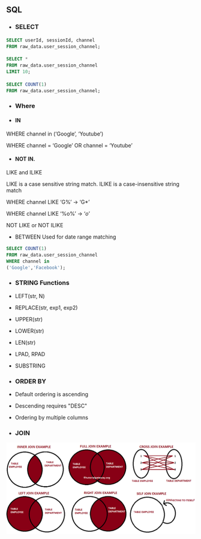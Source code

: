  ## SQL

* ### SELECT

```SQL
SELECT userId, sessionId, channel
FROM raw_data.user_session_channel;

SELECT *
FROM raw_data.user_session_channel
LIMIT 10;

SELECT COUNT(1)
FROM raw_data.user_session_channel;
```

* ### Where

* #### IN
  
WHERE channel in (‘Google’, ‘Youtube’)

WHERE channel = ‘Google’ OR channel = ‘Youtube’

* #### NOT IN.
LIKE and ILIKE

LIKE is a case sensitive string match. ILIKE is a case-insensitive string match

WHERE channel LIKE ‘G%’ -> ‘G*’

WHERE channel LIKE ‘%o%’ -> ‘*o*’ 

NOT LIKE or NOT ILIKE

* BETWEEN
Used for date range matching

```SQL
SELECT COUNT(1)
FROM raw_data.user_session_channel
WHERE channel in 
('Google','Facebook');
```

* ### STRING Functions
* LEFT(str, N)
* REPLACE(str, exp1, exp2)
* UPPER(str)
* LOWER(str)
* LEN(str)
* LPAD, RPAD
* SUBSTRING

* ### ORDER BY
* Default ordering is ascending
* Descending requires "DESC"
* Ordering by multiple columns

* ### JOIN
![6 types JOIN](https://github.com/jongjunkim/Data-Engineering-Study/blob/main/img/SQL-JOINS-Example-0.jpg)



